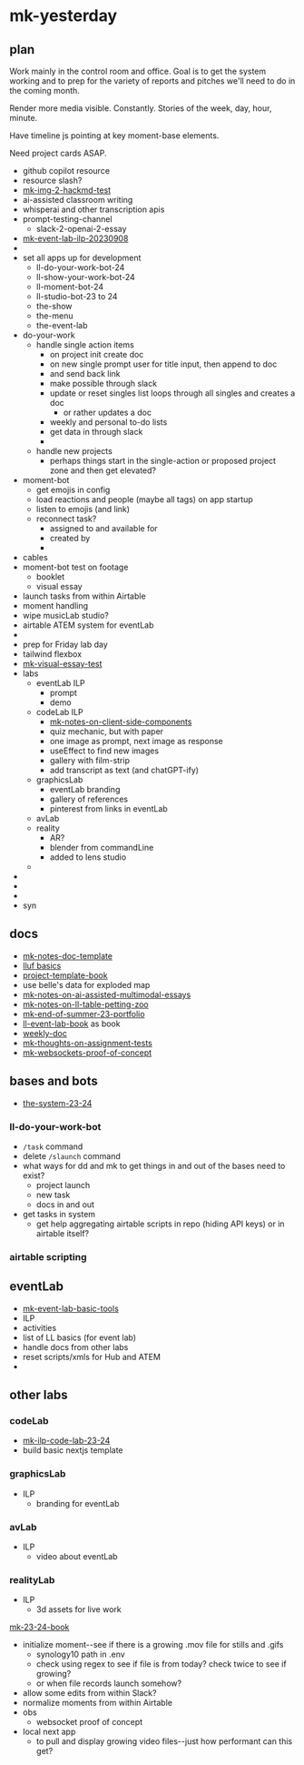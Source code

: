 # mk-yesterday

## plan

Work mainly in the control room and office. Goal is to get the system working and to prep for the variety of reports and pitches we'll need to do in the coming month.

Render more media visible. Constantly. Stories of the week, day, hour, minute.

Have timeline js pointing at key moment-base elements.

Need project cards ASAP.

- github copilot resource
- resource slash?
- [mk-img-2-hackmd-test](/Jv2JjUjzQVSn7ve5ngdcXg)
- ai-assisted classroom writing
- whisperai and other transcription apis
- prompt-testing-channel
    - slack-2-openai-2-essay
- [mk-event-lab-ilp-20230908](/3IG1wqT3RZWXrWVZCutkDQ)
- 
- set all apps up for development
    - ll-do-your-work-bot-24
    - ll-show-your-work-bot-24
    - ll-moment-bot-24
    - ll-studio-bot-23 to 24
    - the-show
    - the-menu
    - the-event-lab
- do-your-work
    - handle single action items
        - on project init create doc
        - on new single prompt user for title input, then append to doc
        - and send back link
        - make possible through slack
        - update or reset singles list loops through all singles and creates a doc
            - or rather updates a doc
        - weekly and personal to-do lists
        - get data in through slack
        - 
    - handle new projects
        - perhaps things start in the single-action or proposed project zone and then get elevated?
- moment-bot
    - get emojis in config
    - load reactions and people (maybe all tags) on app startup
    - listen to emojis (and link)
    - reconnect task?
        - assigned to and available for
        - created by
        - 
- cables
- moment-bot test on footage
    - booklet
    - visual essay
- launch tasks from within Airtable
- moment handling
- wipe musicLab studio?
- airtable ATEM system for eventLab
- 
- prep for Friday lab day
- tailwind flexbox
- [mk-visual-essay-test](/NrhxG858QLOIzBXOL9f6Mw)
- labs
    - eventLab ILP 
        - prompt
        - demo 
    - codeLab ILP
        - [mk-notes-on-client-side-components](/g3wbroavSWqPsIkRKhtekQ)
        - quiz mechanic, but with paper
        - one image as prompt, next image as response
        - useEffect to find new images
        - gallery with film-strip
        - add transcript as text (and chatGPT-ify)
    - graphicsLab
        - eventLab branding
        - gallery of references
        - pinterest from links in eventLab
    - avLab
    - reality
        - AR?
        - blender from commandLine
        - added to lens studio
    - 
- 
- 
- 
- syn


## docs

- [mk-notes-doc-template](/eYxw2xzVRNOElaBNk7Kj7A)
- [lluf basics](https://hackmd.io/SWo0f6uPSi2mgnnvXRt7Nw)
- [project-template-book](/i-89KE_kRBaJk5v4f0jyVw)
- use belle's data for exploded map
- [mk-notes-on-ai-assisted-multimodal-essays](/YRlWefZBSsauDtsiJ4GUVw)
- [mk-notes-on-ll-table-petting-zoo](/Bc8J0aGYTZaVtUcaHQJIzg)
- [mk-end-of-summer-23-portfolio](/Kolc0XfcTjW40m4AhBffVg)
- [ll-event-lab-book](https://hackmd.io/@ll-23-24/S1Cwq5P2h) as book
- [weekly-doc](https://hackmd.io/H2vojIgvTCCwNZz3ZtI0UA?view)
- [mk-thoughts-on-assignment-tests](/NPvXeQnZSYiuyNnlFYO6NA)
- [mk-websockets-proof-of-concept](/5J7_u5SeQYKR66na4k2HCA)


## bases and bots

- [the-system-23-24](/vUMOXYdqRTO5dBNWBb4PGQ)

### ll-do-your-work-bot
- `/task` command
- delete `/slaunch` command
- what ways for dd and mk to get things in and out of the bases need to exist?
    - project launch
    - new task
    - docs in and out
- get tasks in system
    - get help aggregating airtable scripts in repo (hiding API keys) or in airtable itself?

### airtable scripting







## eventLab
- [mk-event-lab-basic-tools](/X67vsIYTSEOPgOgYrEUxhA)
- ILP
- activities
- list of LL basics (for event lab)
- handle docs from other labs
- reset scripts/xmls for Hub and ATEM
- 


## other labs




### codeLab

- [mk-ilp-code-lab-23-24](/MGZD565TQR-lXaCxo8kxcg)
- build basic nextjs template

### graphicsLab
- ILP
    - branding for eventLab
### avLab
- ILP
    - video about eventLab

### realityLab
- ILP
    - 3d assets for live work


[mk-23-24-book](https://hackmd.io/@ll-23-24/rkeV0Zpj2/%2FEqqaU3iTQZ2uWPPIuQPpLw)




- initialize moment--see if there is a growing .mov file for stills and .gifs
    - synology10 path in .env
    - check using regex to see if file is from today? check twice to see if growing?
    - or when file records launch somehow?
- allow some edits from within Slack?
- normalize moments from within Airtable
- obs
    - websocket proof of concept
- local next app
    - to pull and display growing video files--just how performant can this get?


